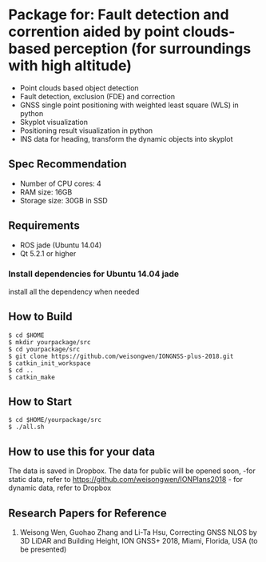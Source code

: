 # Package for: Fault detection and corrention aided by point clouds-based perception (for surroundings with high altitude)

- Point clouds based object detection
- Fault detection, exclusion (FDE) and correction
- GNSS single point positioning with weighted least square (WLS) in python
- Skyplot visualization
- Positioning result visualization in python
- INS data for heading, transform the dynamic objects into skyplot

## Spec Recommendation

- Number of CPU cores: 4
- RAM size: 16GB
- Storage size: 30GB in SSD

## Requirements

- ROS jade (Ubuntu 14.04)
- Qt 5.2.1 or higher

### Install dependencies for Ubuntu 14.04 jade

install all the dependency when needed



## How to Build

```
$ cd $HOME
$ mkdir yourpackage/src
$ cd yourpackage/src
$ git clone https://github.com/weisongwen/IONGNSS-plus-2018.git
$ catkin_init_workspace
$ cd ..
$ catkin_make
```

## How to Start

```
$ cd $HOME/yourpackage/src
$ ./all.sh
```

## How to use this for your data

The data is saved in Dropbox. The data for public will be opened soon,
	-for static data, refer to https://github.com/weisongwen/IONPlans2018
	- for dynamic data, refer to Dropbox


## Research Papers for Reference

1. Weisong Wen, Guohao Zhang and Li-Ta Hsu, Correcting GNSS NLOS by 3D LiDAR and Building Height, ION GNSS+ 2018, Miami, Florida, USA (to be presented) 


